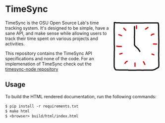 TimeSync
========

<img align="right" style="padding: 5px;" src="/source/_static/timesync.png?raw=true" />

TimeSync is the OSU Open Source Lab's time tracking system. It's designed to be
simple, have a sane API, and make sense while allowing users to track their
time spent on various projects and activities.

This repository contains the TimeSync API specifications and none of the
code. For an implemenation of TimeSync check out the
[timesync-node repository](https://github.com/osuosl/timesync-node)

Usage
-----

To build the HTML rendered documentation, run the following commands:

```
$ pip install -r requirements.txt
$ make html
$ <browser> build/html/index.html
```
